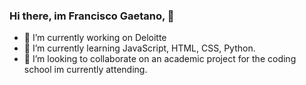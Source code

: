 ### Hi there, im Francisco Gaetano,  👋
- 🔭 I’m currently working on Deloitte
- 🌱 I’m currently learning JavaScript, HTML, CSS, Python.
- 👯 I’m looking to collaborate on an academic project for the coding school im currently attending.


